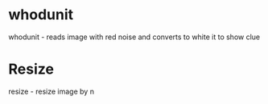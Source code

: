whodunit
========
whodunit - reads image with red noise and converts to white it to show clue


Resize
========
resize - resize image by n
